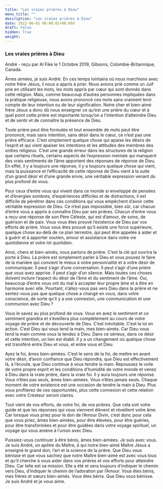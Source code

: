 ```yaml
---
title: "Les vraies prières à Dieu"
menu_title: ""
description: "Les vraies prières à Dieu"
date: 2022-06-01 06:00:01+00:868
draft: False
hidden: True
weight:
---
```

### Les vraies prières à Dieu

André - reçu par Al Fike le 1 Octobre 2019, Gibsons, Colombie-Britannique, Canada.

Âmes aimées, je suis André. En ces temps lointains où nous marchions avec notre frère Jésus, il nous a appris à prier. Nous avions prié comme un Juif prie en utilisant les mots, les mots appris par cœur qui sont donnés dans cette religion. Mais, comme beaucoup d’autres personnes impliquées dans la pratique religieuse, nous avons prononcé ces mots sans vraiment tenir compte de leur intention ou de leur signification. Notre cher et bien-aimé frère Jésus a donc dû nous enseigner ce qu’est une prière du cœur et à quel point cette prière est importante lorsqu’on a l’intention d’atteindre Dieu et de sentir et de connaître la présence de Dieu.

Toute prière peut être formulée et tout ensemble de mots peut être prononcé, mais sans intention, sans désir dans le cœur, ce n’est pas une prière efficace. C’est simplement quelque chose qui apaise les désirs de l’esprit et qui vient apaiser les intentions et les attitudes des membres des ordres religieux. C’est une grande erreur dans les structures de la religion que certains rituels, certains aspects de l’expression mentale qui manquent des vrais sentiments de l’âme apportent des réponses de réponse de Dieu. En effet, il y a toujours une réponse, il y a toujours quelque chose qui vient, mais la puissance et l’efficacité de cette réponse de Dieu vient à la suite d’un grand désir et d’une grande envie, une véritable expression venant du plus profond de vous.

Pour ceux d’entre vous qui vivent dans ce monde si enveloppé de pensées et d’énergies sombres, d’expériences difficiles et de distractions, il est difficile de pénétrer dans ces conditions qui vous empêchent d’avoir cette véritable expression de Dieu. Ce n’est pas impossible, bien sûr, car chacun d’entre vous a appris à connaître Dieu par ses prières. Chacun d’entre vous a reçu une réponse de son Père Céleste, qui est d’amour, de soins, de guérison et de paix. Vous vous êtes prouvé l’existence de Dieu par vos efforts de prière. Vous vous êtes prouvé qu’il existe une force supérieure, quelque chose au-delà de ce plan terrestre, qui peut être appelée à aider et à guérir et à apporter soutien, amour et assistance dans votre vie quotidienne et votre lot quotidien.

Ainsi, chers et bien-aimés, nous parlons de prière. C’est la clé qui ouvrira la porte à Dieu. La prière est simplement parler à Dieu et vous pouvez le faire de la manière qui convient le mieux à votre personnalité et à votre désir de communiquer. Il peut s’agir d’une conversation. Il peut s’agir d’une prière que vous avez apprise. Il peut s’agir d’un silence. Mais toutes ces choses doivent inclure l’aspect du désir de l’âme et du sentiment de l’âme. Oui, beaucoup d’entre vous ont du mal à accepter leur propre âme et à être en harmonie avec elle. Pourtant, n’allez-vous pas vers Dieu dans la prière et ne sentez-vous pas que quelque chose a changé en vous, dans votre conscience, de sorte qu’il y a une connexion, une communication et une communion avec Dieu ?

Vous le savez au plus profond de vous. Vous en avez le sentiment et ce sentiment grandira et s’éveillera plus complètement au cours de votre voyage de prière et de découverte de Dieu. C’est inévitable. C’est la loi en action. C’est Dieu qui vous tend la main, mes bien-aimés. Car Dieu vous tend la main comme vous la tendez à Dieu. Dans ce sérieux, dans ce désir et cette intention, un lien est établi. Il y a un changement où quelque chose est transféré entre Dieu et vous, et entre vous et Dieu.

Ayez la foi, âmes bien-aimées. C’est le sens de la foi, de mettre en avant votre désir, d’avoir confiance que Dieu répondra, que Dieu est effectivement là, à l’écoute, que Dieu continue à vous tendre la main. Repoussez le voile de votre propre esprit et les conditions d’humidité de votre monde et venez à Dieu dans la vraie prière, dans la vraie foi. Il y aura toujours une réponse. Vous n’êtes pas seuls, âmes bien-aimées. Vous n’êtes jamais seuls. Chaque moment de votre existence est une occasion de tendre la main à Dieu. Plus vous profiterez de ces opportunités, plus cette connexion et cette relation avec votre Créateur seront claires.

Tout vient de vos efforts, de votre foi, de vos prières. Que cela soit votre guide et que les réponses qui vous viennent élèvent et réveillent votre âme. Car lorsque vous priez pour le don de l’Amour Divin, c’est donc pour cela que vous priez, âmes bien-aimées, pour être élevées, pour être guéries, pour être transformées et pour être guidées dans votre voyage spirituel, un voyage qui vous amène à l’union avec Dieu.

Puissiez-vous continuer à être bénis, âmes bien-aimées. Je suis avec vous. Je suis André, un apôtre du Maître, à qui notre bien-aimé Maître Jésus a enseigné le grand don, l’art et la science de la prière. Que Dieu vous bénisse et que vous sachiez que notre Maître bien-aimé est avec vous tous et qu’il cherche à vous aider dans vos prières et vos efforts pour atteindre Dieu. Car telle est sa mission. Elle a été et sera toujours d’indiquer le chemin vers Dieu, d’indiquer le chemin de l’adoration par l’Amour. Vous êtes bénis, mes frères et sœurs bien-aimés. Vous êtes bénis. Que Dieu vous bénisse. Je suis André et je vous aime.
